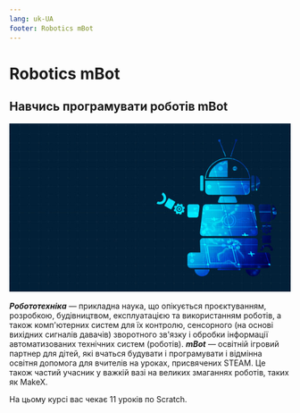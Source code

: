 ```yaml
---
lang: uk-UA
footer: Robotics mBot
---
```


# Robotics mBot

## Навчись програмувати роботів mBot

![mBot](/assets/images/robotics.jpg)


***Робототехніка*** — прикладна наука, що опікується проєктуванням, розробкою, будівництвом, експлуатацією та використанням роботів, а також комп'ютерних систем для їх контролю, сенсорного (на основі вихідних сигналів давачів) зворотного зв'язку і обробки інформації автоматизованих технічних систем (роботів).
***mBot*** — освітній ігровий партнер для дітей, які вчаться будувати і програмувати і відмінна освітня допомога для вчителів на уроках, присвячених STEAM. Це також частий учасник у важкій вазі на великих змаганнях роботів, таких як MakeX.

На цьому курсі вас чекає 11 уроків по Scratch.